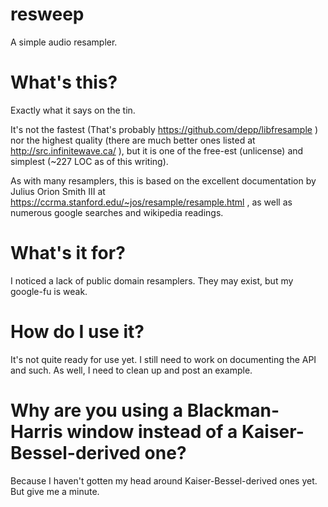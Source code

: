 # resweep
A simple audio resampler.

# What's this?
Exactly what it says on the tin.

It's not the fastest (That's probably https://github.com/depp/libfresample ) nor the highest quality (there are much better ones listed at http://src.infinitewave.ca/ ), but it is one of the free-est (unlicense) and simplest (~227 LOC as of this writing).

As with many resamplers, this is based on the excellent documentation by Julius Orion Smith III at https://ccrma.stanford.edu/~jos/resample/resample.html , as well as numerous google searches and wikipedia readings.

# What's it for?
I noticed a lack of public domain resamplers. They may exist, but my google-fu is weak.

# How do I use it?
It's not quite ready for use yet. I still need to work on documenting the API and such.  As well, I need to clean up and post an example.

# Why are you using a Blackman-Harris window instead of a Kaiser-Bessel-derived one?
Because I haven't gotten my head around Kaiser-Bessel-derived ones yet. But give me a minute.

